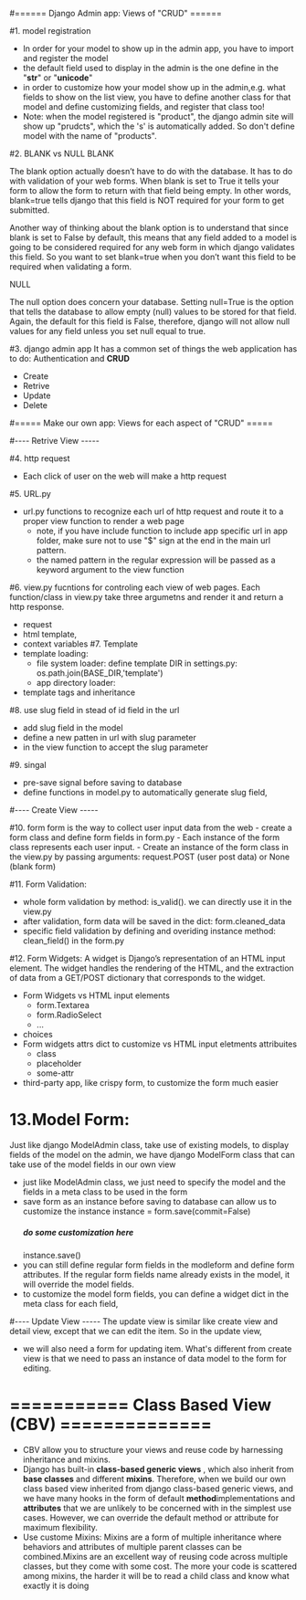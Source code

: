 
#====== Django Admin app: Views of "CRUD" ======


#1. model registration
- In order for your model to show up in the admin app, you have to import and register the model
- the default field used to display in the admin is the one define in the "__str__" or "__unicode__"
- in order to customize how your model show up in the admin,e.g. what fields to show on the list view,  you have to define another class for that model and define customizing fields, and register that class too!
- Note: when the model registered is "product", the django admin site will show up "prudcts", which the 's' is automatically added. So don't define model with the name of "products".
    
#2. BLANK vs NULL 
BLANK

The blank option actually doesn’t have to do with the database.  It has to do with validation of your web forms.  When blank is set to True it tells your form to allow the form to return with that field being empty.  In other words, blank=true tells django that this field is NOT required for your form to get submitted.

Another way of thinking about the blank option is to understand that since blank is set to False by default, this means that any field added to a model is going to be considered required for any web form in which django validates this field.  So you want to set blank=true when you don’t want this field to be required when validating a form.

NULL

The null option does concern your database.  Setting null=True is the option that tells the database to allow empty (null) values to be stored for that field.  Again, the default for this field is False, therefore, django will not allow null values for any field unless you set null equal to true.

#3. django admin app 
It has a common set of things the web application has to do: Authentication and **CRUD**
- Create
- Retrive
- Update
- Delete
    
#===== Make our own app: Views for each aspect of "CRUD" =====

#---- Retrive View -----

#4. http request
- Each click of user on the web will make a http request
    
#5. URL.py
- url.py functions to recognize each url of http request and route it to a proper view function to render a web page
    - note, if you have include function to include app specific url in app folder, make sure not to use "$" sign at the end in the main url pattern.
    - the named pattern in the regular expression will be passed as a keyword argument to the view function
    
#6. view.py fucntions for controling each view of web pages. Each function/class in view.py take three argumetns and  render it and return a http response. 
- request
- html template,
- context variables
#7. Template
- template loading:
    - file system loader: define template DIR in settings.py: os.path.join(BASE_DIR,'template')
    - app directory loader:
- template tags and inheritance
    
#8. use slug field in stead of id field in the url
- add slug field in the model
- define a new patten in url with slug parameter
- in the view function to accept the slug parameter
    
#9. singal
- pre-save signal before saving to database
- define functions in model.py to automatically generate slug field, 

#---- Create View -----

#10. form 
form is the way to collect user input data from the web
    - create a form class and define form fields in form.py
    - Each instance of the form class represents each user input. 
    - Create an instance of the form class in the view.py by passing arguments:  request.POST (user post data) or None (blank form)
    
#11. Form Validation:
- whole form validation by method: is_valid(). we can directly use it in the view.py
- after validation, form data will be saved in the dict: form.cleaned_data
- specific field validation by defining and overiding instance method: clean_field() in the form.py

#12. Form Widgets:
 A widget is Django’s representation of an HTML input element. The widget handles the rendering of the HTML, and the extraction of data from a GET/POST dictionary that corresponds to the widget.
- Form Widgets vs HTML input elements
     - form.Textarea
     - form.RadioSelect
     - ...
- choices
- Form widgets attrs dict to customize vs HTML input eletments attribuites
    - class
    - placeholder
    - some-attr
- third-party app, like crispy form, to customize the form much easier

# 13.Model Form: 
Just like django ModelAdmin class, take use of existing models, to display fields of the model on the admin, we have django ModelForm class that can take use of the model fields in our own view 
- just like ModelAdmin class, we just need to specify the model and the fields in a meta class to be used in the form 
- save form as an instance before saving to database can allow us to customize the instance 
    instance = form.save(commit=False)
    ##### do some customization here
    instance.save()
- you can still define regular form fields in the modleform and define form attributes. If the regular form fields name already exists in the model, it will override the model fields.
- to customize the model form fields, you can define a widget dict in the meta class for each field,
 
 
 #---- Update View -----
 The update view is similar like create view and detail view, except that we can edit the item. So in the update view, 
 - we will also need a form for updating item. What's different from create view is that we need to pass an instance of data model to the form for editing. 
 
 
 # =========== Class Based View (CBV) ==============
 - CBV allow you to structure your views and reuse code by harnessing inheritance and mixins.
 - Django has built-in **class-based generic views** , which also inherit from **base classes** and different **mixins**.  Therefore, when we build our own class based view inherited from django class-based generic views, and  we have many hooks in the form of default **method**implementations and **attributes** that we are unlikely to be concerned with in the simplest use cases. However, we can override the default method or attribute for maximum flexibility.
 - Use custome Mixins: Mixins are a form of multiple inheritance where behaviors and attributes of multiple parent classes can be combined.Mixins are an excellent way of reusing code across multiple classes, but they come with some cost. The more your code is scattered among mixins, the harder it will be to read a child class and know what exactly it is doing
 
